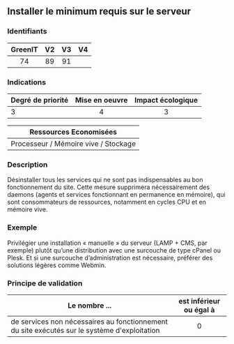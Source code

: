 ## Installer le minimum requis sur le serveur

### Identifiants

| GreenIT |  V2  |  V3  |  V4  |
|:-------:|:----:|:----:|:----:|
|   74   | 89  | 91  |      |

### Indications

| Degré de priorité |      Mise en oeuvre       |  Impact écologique    |
|-------------------|:-------------------------:|:---------------------:|
| 3 | 4 | 3 |

|Ressources Economisées                                      |
|:----------------------------------------------------------:|
|  Processeur / Mémoire vive / Stockage  |

### Description

Désinstaller tous les services qui ne sont pas indispensables au bon fonctionnement du site. Cette mesure supprimera nécessairement des daemons (agents et services fonctionnant en permanence en mémoire), qui sont consommateurs de ressources, notamment en cycles CPU et en mémoire vive.

### Exemple

Privilégier une installation « manuelle » du serveur (LAMP + CMS, par exemple) plutôt qu’une distribution avec une surcouche de type cPanel ou Plesk. Et si une surcouche d’administration est nécessaire, préférer des solutions légères comme Webmin.

### Principe de validation

| Le nombre ...     | est inférieur ou égal à   |  
|-------------------|:-------------------------:|
| de services non nécessaires au fonctionnement du site exécutés sur le système d'exploitation  |  0 |
